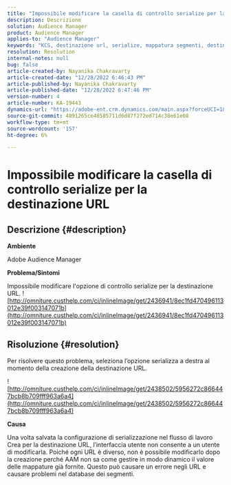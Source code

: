 ```yaml
---
title: "Impossibile modificare la casella di controllo serialize per la destinazione URL"
description: Descrizione
solution: Audience Manager
product: Audience Manager
applies-to: "Audience Manager"
keywords: "KCS, destinazione url, serialize, mappatura segmenti, destinazione, "
resolution: Resolution
internal-notes: null
bug: false
article-created-by: Nayanika Chakravarty
article-created-date: "12/28/2022 6:46:43 PM"
article-published-by: Nayanika Chakravarty
article-published-date: "12/28/2022 6:47:46 PM"
version-number: 4
article-number: KA-19443
dynamics-url: "https://adobe-ent.crm.dynamics.com/main.aspx?forceUCI=1&pagetype=entityrecord&etn=knowledgearticle&id=6bad85f7-df86-ed11-81ac-6045bd0063aa"
source-git-commit: 4891265ce40585711d6d87f272ed714c38e61e08
workflow-type: tm+mt
source-wordcount: '157'
ht-degree: 6%

---
```


# Impossibile modificare la casella di controllo serialize per la destinazione URL

## Descrizione {#description}


<b>Ambiente</b>

Adobe Audience Manager

<b>Problema/Sintomi</b>

Impossibile modificare l&#39;opzione di controllo serialize per la destinazione URL.
![http://omniture.custhelp.com/ci/inlineImage/get/2436941/8ec1fd470496113012e39f003147071b](http://omniture.custhelp.com/ci/inlineImage/get/2436941/8ec1fd470496113012e39f003147071b)

## Risoluzione {#resolution}


Per risolvere questo problema, seleziona l’opzione serializza a destra al momento della creazione della destinazione URL.

![http://omniture.custhelp.com/ci/inlineImage/get/2438502/5956272c866447bcb8b709fff963a6a4](http://omniture.custhelp.com/ci/inlineImage/get/2438502/5956272c866447bcb8b709fff963a6a4)

<b>Causa</b>

Una volta salvata la configurazione di serializzazione nel flusso di lavoro Crea per la destinazione URL, l’interfaccia utente non consente a un utente di modificarla. Poiché ogni URL è diverso, non è possibile modificarlo dopo la creazione perché AAM non sa come gestire in modo dinamico il valore delle mappature già fornite. Questo può causare un errore negli URL e causare problemi nel database dei segmenti.

